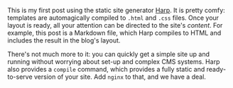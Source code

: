 This is my first post using the static site generator [Harp](http://harpjs.com). It is pretty comfy: templates are automagically compiled to `.html` and `.css` files. Once your layout is ready, all your attention can be directed to the site's *content*. For example, this post is a Markdown file, which Harp compiles to HTML and includes the result in the blog's layout.

There's not much more to it: you can quickly get a simple site up and running without worrying about set-up and complex CMS systems. Harp also provides a `compile` command, which provides a fully static and ready-to-serve version of your site. Add `nginx` to that, and we have a deal.
